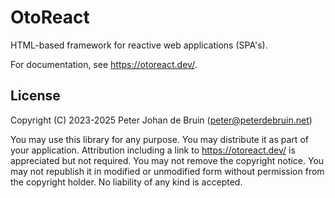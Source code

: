 # OtoReact
HTML-based framework for reactive web applications (SPA's).

For documentation, see https://otoreact.dev/.

## License
Copyright (C) 2023-2025 Peter Johan de Bruin (peter@peterdebruin.net)

 You may use this library for any purpose.
 You may distribute it as part of your application.
 Attribution including a link to https://otoreact.dev/ is appreciated but not required.
 You may not remove the copyright notice.
 You may not republish it in modified or unmodified form without permission from the copyright holder.
 No liability of any kind is accepted.